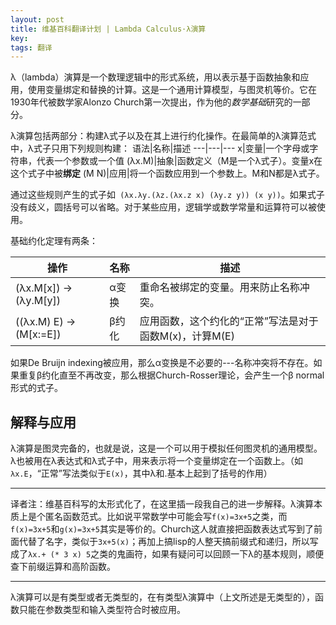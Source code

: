 ```yaml
---
layout: post
title: 维基百科翻译计划 | Lambda Calculus·λ演算
key: 
tags: 翻译
---
```


λ（lambda）演算是一个数理逻辑中的形式系统，用以表示基于函数抽象和应用，使用变量绑定和替换的计算。这是一个通用计算模型，与图灵机等价。它在1930年代被数学家Alonzo Church第一次提出，作为他的*数学基础*研究的一部分。

λ演算包括两部分：构建λ式子以及在其上进行约化操作。在最简单的λ演算范式中，λ式子只用下列规则构建：
语法|名称|描述
---|---|---
x|变量|一个字母或字符串，代表一个参数或一个值
(λx.M)|抽象|函数定义（M是一个λ式子）。变量x在这个式子中被**绑定**
(M N)|应用|将一个函数应用到一个参数上。M和N都是λ式子。

通过这些规则产生的式子如` (λx.λy.(λz.(λx.z x) (λy.z y)) (x y))`。如果式子没有歧义，圆括号可以省略。对于某些应用，逻辑学或数学常量和运算符可以被使用。

基础约化定理有两条：

操作|名称|描述
---|---|---
(λx.M[x]) → (λy.M[y])|α变换|重命名被绑定的变量。用来防止名称冲突。
((λx.M) E) → (M[x:=E])|β约化|应用函数，这个约化的“正常”写法是对于函数M(x)，计算M(E)

如果De Bruijn indexing被应用，那么α变换是不必要的---名称冲突将不存在。如果重复β约化直至不再改变，那么根据Church-Rosser理论，会产生一个β normal形式的式子。

<!--more-->

## 解释与应用

λ演算是图灵完备的，也就是说，这是一个可以用于模拟任何图灵机的通用模型。λ也被用在λ表达式和λ式子中，用来表示将一个变量绑定在一个函数上。（如`λx.E`，“正常”写法类似于`E(x)`，其中λ和.基本上起到了括号的作用）

---

译者注：维基百科写的太形式化了，在这里插一段我自己的进一步解释。λ演算本质上是个匿名函数范式。比如说平常数学中可能会写`f(x)=3x+5`之类，而`f(x)=3x+5`和`g(x)=3x+5`其实是等价的。Church这人就直接把函数表达式写到了前面代替了名字，类似于`3x+5(x)`；再加上搞lisp的人整天搞前缀式和递归，所以写成了`λx.+ (* 3 x) 5`之类的鬼画符，如果有疑问可以回顾一下λ的基本规则，顺便查下前缀运算和高阶函数。

---

λ演算可以是有类型或者无类型的，在有类型λ演算中（上文所述是无类型的），函数只能在参数类型和输入类型符合时被应用。